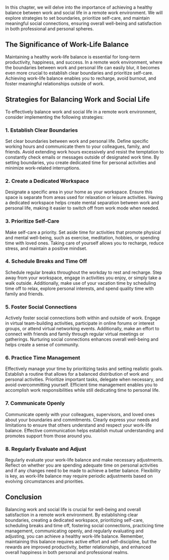 
In this chapter, we will delve into the importance of achieving a healthy balance between work and social life in a remote work environment. We will explore strategies to set boundaries, prioritize self-care, and maintain meaningful social connections, ensuring overall well-being and satisfaction in both professional and personal spheres.

## The Significance of Work-Life Balance

Maintaining a healthy work-life balance is essential for long-term productivity, happiness, and success. In a remote work environment, where the boundaries between work and personal life can easily blur, it becomes even more crucial to establish clear boundaries and prioritize self-care. Achieving work-life balance enables you to recharge, avoid burnout, and foster meaningful relationships outside of work.

## Strategies for Balancing Work and Social Life

To effectively balance work and social life in a remote work environment, consider implementing the following strategies:

### 1\. Establish Clear Boundaries

Set clear boundaries between work and personal life. Define specific working hours and communicate them to your colleagues, family, and friends. Avoid extending work hours excessively and resist the temptation to constantly check emails or messages outside of designated work time. By setting boundaries, you create dedicated time for personal activities and minimize work-related interruptions.

### 2\. Create a Dedicated Workspace

Designate a specific area in your home as your workspace. Ensure this space is separate from areas used for relaxation or leisure activities. Having a dedicated workspace helps create mental separation between work and personal life, making it easier to switch off from work mode when needed.

### 3\. Prioritize Self-Care

Make self-care a priority. Set aside time for activities that promote physical and mental well-being, such as exercise, meditation, hobbies, or spending time with loved ones. Taking care of yourself allows you to recharge, reduce stress, and maintain a positive mindset.

### 4\. Schedule Breaks and Time Off

Schedule regular breaks throughout the workday to rest and recharge. Step away from your workspace, engage in activities you enjoy, or simply take a walk outside. Additionally, make use of your vacation time by scheduling time off to relax, explore personal interests, and spend quality time with family and friends.

### 5\. Foster Social Connections

Actively foster social connections both within and outside of work. Engage in virtual team-building activities, participate in online forums or interest groups, or attend virtual networking events. Additionally, make an effort to connect with friends and family through regular virtual meetings or gatherings. Nurturing social connections enhances overall well-being and helps create a sense of community.

### 6\. Practice Time Management

Effectively manage your time by prioritizing tasks and setting realistic goals. Establish a routine that allows for a balanced distribution of work and personal activities. Prioritize important tasks, delegate when necessary, and avoid overcommitting yourself. Efficient time management enables you to accomplish work responsibilities while still dedicating time to personal life.

### 7\. Communicate Openly

Communicate openly with your colleagues, supervisors, and loved ones about your boundaries and commitments. Clearly express your needs and limitations to ensure that others understand and respect your work-life balance. Effective communication helps establish mutual understanding and promotes support from those around you.

### 8\. Regularly Evaluate and Adjust

Regularly evaluate your work-life balance and make necessary adjustments. Reflect on whether you are spending adequate time on personal activities and if any changes need to be made to achieve a better balance. Flexibility is key, as work-life balance may require periodic adjustments based on evolving circumstances and priorities.

## Conclusion

Balancing work and social life is crucial for well-being and overall satisfaction in a remote work environment. By establishing clear boundaries, creating a dedicated workspace, prioritizing self-care, scheduling breaks and time off, fostering social connections, practicing time management, communicating openly, and regularly evaluating and adjusting, you can achieve a healthy work-life balance. Remember, maintaining this balance requires active effort and self-discipline, but the rewards are improved productivity, better relationships, and enhanced overall happiness in both personal and professional realms.
